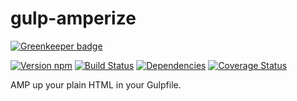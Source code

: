# gulp-amperize

[![Greenkeeper badge](https://badges.greenkeeper.io/jbhannah/gulp-amperize.svg)](https://greenkeeper.io/)

[![Version npm][version]](http://browsenpm.org/package/gulp-amperize)
[![Build Status][build]](https://travis-ci.org/jbhannah/gulp-amperize)
[![Dependencies][david]](https://david-dm.org/jbhannah/gulp-amperize)
[![Coverage Status][cover]](https://coveralls.io/r/jbhannah/gulp-amperize?branch=master)

[version]: http://img.shields.io/npm/v/gulp-amperize.svg?style=flat
[build]: http://img.shields.io/travis/jbhannah/gulp-amperize/master.svg?style=flat
[david]: https://img.shields.io/david/jbhannah/gulp-amperize.svg?style=flat
[cover]: http://img.shields.io/coveralls/jbhannah/gulp-amperize/master.svg?style=flat

AMP up your plain HTML in your Gulpfile.
